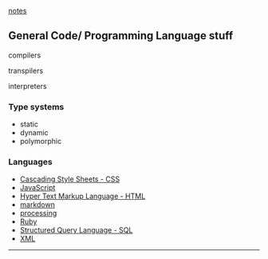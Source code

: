 [notes](index.md)

## General Code/ Programming Language stuff

compilers

transpilers

interpreters

### Type systems
- static
- dynamic
- polymorphic


### Languages
- [Cascading Style Sheets - CSS](CSS/index.md)
- [JavaScript](javascript/index.md)
- [Hyper Text Markup Language - HTML](HTML/index.md)
- [markdown](markdown.md)
- [processing](processing.md)
- [Ruby](ruby.md)
- [Structured Query Language - SQL](SQL.md)
- [XML](XML.md)

---

<!-- See also -->
